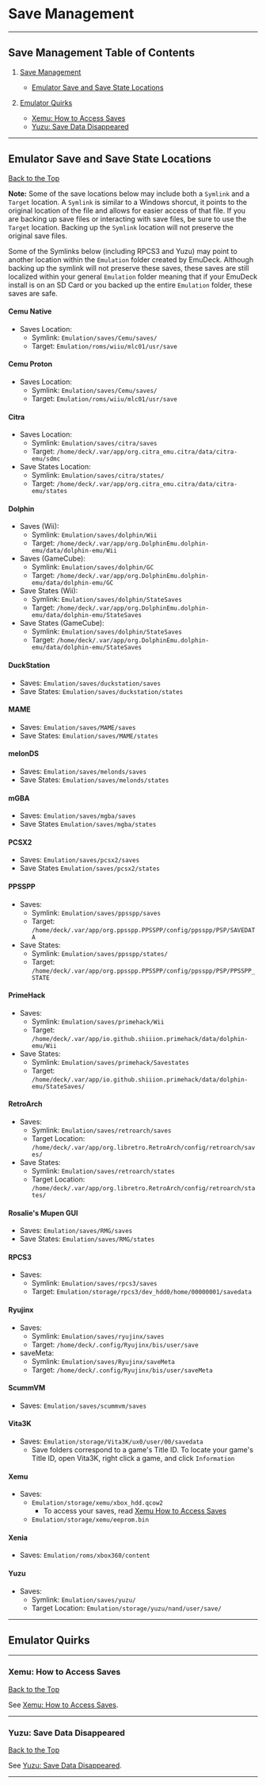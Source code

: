 # Save Management

***

## Save Management Table of Contents

1. [Save Management](#save-management)
   - [Emulator Save and Save State Locations](#emulator-save-and-save-state-locations)

2. [Emulator Quirks](#emulator-quirks)
   - [Xemu: How to Access Saves](#xemu-how-to-access-saves)
   - [Yuzu: Save Data Disappeared](#yuzu-save-data-disappeared)

***

## Emulator Save and Save State Locations

[Back to the Top](#save-management-table-of-contents)

**Note:** Some of the save locations below may include both a `Symlink` and a `Target` location. A `Symlink` is similar to a Windows shorcut, it points to the original location of the file and allows for easier access of that file. If you are backing up save files or interacting with save files, be sure to use the `Target` location. Backing up the `Symlink` location will not preserve the original save files.

Some of the Symlinks below (including RPCS3 and Yuzu) may point to another location within the `Emulation` folder created by EmuDeck. Although backing up the symlink will not preserve these saves, these saves are still localized within your general `Emulation` folder meaning that if your EmuDeck install is on an SD Card or you backed up the entire `Emulation` folder, these saves are safe.

#### Cemu Native

- Saves Location:
  - Symlink:  `Emulation/saves/Cemu/saves/`
  - Target: `Emulation/roms/wiiu/mlc01/usr/save`

#### Cemu Proton

- Saves Location:
  - Symlink:  `Emulation/saves/Cemu/saves/`
  - Target: `Emulation/roms/wiiu/mlc01/usr/save`

#### Citra

- Saves Location:
  - Symlink: `Emulation/saves/citra/saves`
  - Target: `/home/deck/.var/app/org.citra_emu.citra/data/citra-emu/sdmc`
- Save States Location:
  - Symlink: `Emulation/saves/citra/states/`
  - Target: `/home/deck/.var/app/org.citra_emu.citra/data/citra-emu/states`

#### Dolphin

- Saves (Wii):
  - Symlink: `Emulation/saves/dolphin/Wii`
  - Target: `/home/deck/.var/app/org.DolphinEmu.dolphin-emu/data/dolphin-emu/Wii`
- Saves (GameCube):
  - Symlink: `Emulation/saves/dolphin/GC`
  - Target: `/home/deck/.var/app/org.DolphinEmu.dolphin-emu/data/dolphin-emu/GC`
- Save States (Wii):
  - Symlink: `Emulation/saves/dolphin/StateSaves`
  - Target: `/home/deck/.var/app/org.DolphinEmu.dolphin-emu/data/dolphin-emu/StateSaves`
- Save States (GameCube):
  - Symlink: `Emulation/saves/dolphin/StateSaves`
  - Target: `/home/deck/.var/app/org.DolphinEmu.dolphin-emu/data/dolphin-emu/StateSaves`

#### DuckStation

- Saves: `Emulation/saves/duckstation/saves`
- Save States: `Emulation/saves/duckstation/states`

#### MAME

- Saves: `Emulation/saves/MAME/saves`
- Save States: `Emulation/saves/MAME/states`

#### melonDS

- Saves: `Emulation/saves/melonds/saves`
- Save States: `Emulation/saves/melonds/states`

#### mGBA

- Saves: `Emulation/saves/mgba/saves`
- Save States `Emulation/saves/mgba/states`

#### PCSX2

- Saves: `Emulation/saves/pcsx2/saves`
- Save States `Emulation/saves/pcsx2/states`

#### PPSSPP

- Saves:
  - Symlink: `Emulation/saves/ppsspp/saves`
  - Target: `/home/deck/.var/app/org.ppsspp.PPSSPP/config/ppsspp/PSP/SAVEDATA`
- Save States:
  - Symlink: `Emulation/saves/ppsspp/states/`
  - Target: `/home/deck/.var/app/org.ppsspp.PPSSPP/config/ppsspp/PSP/PPSSPP_STATE`

#### PrimeHack

- Saves:
  - Symlink: `Emulation/saves/primehack/Wii`
  - Target: `/home/deck/.var/app/io.github.shiiion.primehack/data/dolphin-emu/Wii`
- Save States:
  - Symlink: `Emulation/saves/primehack/Savestates`
  - Target: `/home/deck/.var/app/io.github.shiiion.primehack/data/dolphin-emu/StateSaves/`

#### RetroArch

- Saves:
  - Symlink: `Emulation/saves/retroarch/saves`
  - Target Location: `/home/deck/.var/app/org.libretro.RetroArch/config/retroarch/saves/`
- Save States:
  - Symlink: `Emulation/saves/retroarch/states`
  - Target Location: `/home/deck/.var/app/org.libretro.RetroArch/config/retroarch/states/`

#### Rosalie's Mupen GUI

- Saves: `Emulation/saves/RMG/saves`
- Save States: `Emulation/saves/RMG/states`

#### RPCS3

- Saves:
  - Symlink: `Emulation/saves/rpcs3/saves`
  - Target: `Emulation/storage/rpcs3/dev_hdd0/home/00000001/savedata`

#### Ryujinx

- Saves:
  - Symlink: `Emulation/saves/ryujinx/saves`
  - Target: `/home/deck/.config/Ryujinx/bis/user/save`
- saveMeta:
  - Symlink: `Emulation/saves/Ryujinx/saveMeta`
  - Target: `/home/deck/.config/Ryujinx/bis/user/saveMeta`

#### ScummVM

- Saves: `Emulation/saves/scummvm/saves`

#### Vita3K

- Saves: `Emulation/storage/Vita3K/ux0/user/00/savedata`
  - Save folders correspond to a game's Title ID. To locate your game's Title ID, open Vita3K, right click a game, and click `Information`

#### Xemu

- Saves:
  - `Emulation/storage/xemu/xbox_hdd.qcow2`
    - To access your saves, read [Xemu How to Access Saves](../../emulators/steamos/xemu.md#how-to-access-saves)
  - `Emulation/storage/xemu/eeprom.bin`

#### Xenia

- Saves: `Emulation/roms/xbox360/content`

#### Yuzu

- Saves:
  - Symlink: `Emulation/saves/yuzu/`
  - Target Location: `Emulation/storage/yuzu/nand/user/save/`

***

## Emulator Quirks

***

### Xemu: How to Access Saves

[Back to the Top](#save-management-table-of-contents)

See [Xemu: How to Access Saves](../../emulators/steamos/xemu.md#how-to-access-saves).

***

### Yuzu: Save Data Disappeared

[Back to the Top](#save-management-table-of-contents)

See [Yuzu: Save Data Disappeared](../../emulators/steamos/yuzu.md#save-data-disappeared).

***
